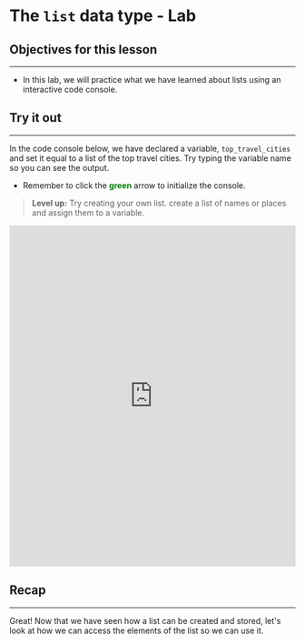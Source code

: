 # The `list` data type - Lab

## Objectives for this lesson

***

* In this lab, we will practice what we have learned about lists using an interactive code console.

## Try it out

***

In the code console below, we have declared a variable, `top_travel_cities` and set it equal to a list of the top travel cities. Try typing the variable name so you can see the output.  
- <p>Remember to click the <mark style="color:green; background:none; font-weight:bold">green</mark> arrow to initialize the console.</p> 
> **Level up:** Try creating your own list.  create a list of names or places and assign them to a variable.


<iframe frameborder="0" width="100%" height="600px" src="https://repl.it/@DSExperience/CitiesTry1?lite=true"></iframe>

## Recap

***

Great! Now that we have seen how a list can be created and stored, let's look at how we can access the elements of the list so we can use it.